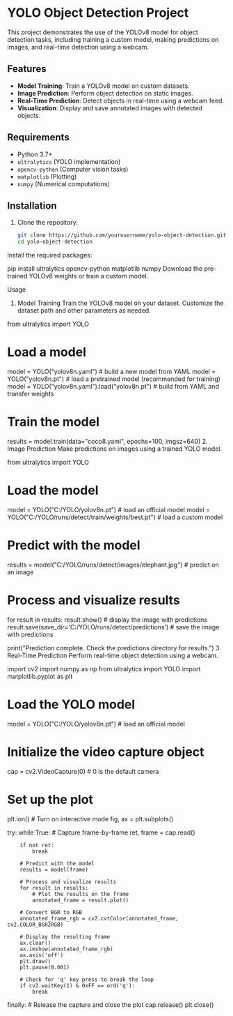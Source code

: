 # YOLO Object Detection Project

This project demonstrates the use of the YOLOv8 model for object detection tasks, including training a custom model, making predictions on images, and real-time detection using a webcam.

## Features

- **Model Training**: Train a YOLOv8 model on custom datasets.
- **Image Prediction**: Perform object detection on static images.
- **Real-Time Prediction**: Detect objects in real-time using a webcam feed.
- **Visualization**: Display and save annotated images with detected objects.

## Requirements

- Python 3.7+
- `ultralytics` (YOLO implementation)
- `opencv-python` (Computer vision tasks)
- `matplotlib` (Plotting)
- `numpy` (Numerical computations)

## Installation

1. Clone the repository:

   ```bash
   git clone https://github.com/yourusername/yolo-object-detection.git
   cd yolo-object-detection
Install the required packages:


pip install ultralytics opencv-python matplotlib numpy
Download the pre-trained YOLOv8 weights or train a custom model.

Usage
1. Model Training
Train the YOLOv8 model on your dataset. Customize the dataset path and other parameters as needed.

from ultralytics import YOLO

# Load a model
model = YOLO("yolov8n.yaml")  # build a new model from YAML
model = YOLO("yolov8n.pt")  # load a pretrained model (recommended for training)
model = YOLO("yolov8n.yaml").load("yolov8n.pt")  # build from YAML and transfer weights

# Train the model
results = model.train(data="coco8.yaml", epochs=100, imgsz=640)
2. Image Prediction
Make predictions on images using a trained YOLO model.


from ultralytics import YOLO

# Load the model
model = YOLO("C:/YOLO/yolov8n.pt")  # load an official model
model = YOLO("C:/YOLO/runs/detect/train/weights/best.pt")  # load a custom model

# Predict with the model
results = model("C:/YOLO/runs/detect/images/elephant.jpg")  # predict on an image

# Process and visualize results
for result in results:
    result.show()  # display the image with predictions
    result.save(save_dir='C:/YOLO/runs/detect/predictions')  # save the image with predictions

print("Prediction complete. Check the predictions directory for results.")
3. Real-Time Prediction
Perform real-time object detection using a webcam.


import cv2
import numpy as np
from ultralytics import YOLO
import matplotlib.pyplot as plt

# Load the YOLO model
model = YOLO("C:/YOLO/yolov8n.pt")  # load an official model

# Initialize the video capture object
cap = cv2.VideoCapture(0)  # 0 is the default camera

# Set up the plot
plt.ion()  # Turn on interactive mode
fig, ax = plt.subplots()

try:
    while True:
        # Capture frame-by-frame
        ret, frame = cap.read()
        
        if not ret:
            break
        
        # Predict with the model
        results = model(frame)
        
        # Process and visualize results
        for result in results:
            # Plot the results on the frame
            annotated_frame = result.plot()
        
        # Convert BGR to RGB
        annotated_frame_rgb = cv2.cvtColor(annotated_frame, cv2.COLOR_BGR2RGB)
        
        # Display the resulting frame
        ax.clear()
        ax.imshow(annotated_frame_rgb)
        ax.axis('off')
        plt.draw()
        plt.pause(0.001)
        
        # Check for 'q' key press to break the loop
        if cv2.waitKey(1) & 0xFF == ord('q'):
            break

finally:
    # Release the capture and close the plot
    cap.release()
    plt.close()
